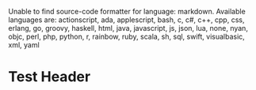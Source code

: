 Unable to find source-code formatter for language: markdown. Available languages are: actionscript, ada, applescript, bash, c, c#, c++, cpp, css, erlang, go, groovy, haskell, html, java, javascript, js, json, lua, none, nyan, objc, perl, php, python, r, rainbow, ruby, scala, sh, sql, swift, visualbasic, xml, yaml
# Test Header     
